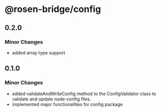 # @rosen-bridge/config

## 0.2.0

### Minor Changes

- added array type support

## 0.1.0

### Minor Changes

- added validateAndWriteConfig method to the ConfigValidator class to validate and update node-config files.
- implemented major functionalities for config package
